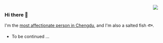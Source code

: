 <a href="https://github.com/cddysq">
  <img align="right" src="https://github-readme-stats.vercel.app/api?username=cddysq&show_icons=true" />
</a>

### Hi there 👋

I'm the [most affectionate person in Chengdu](https://blog.yileaf.com), and I'm also a salted fish 🐟.

- To be continued ...
